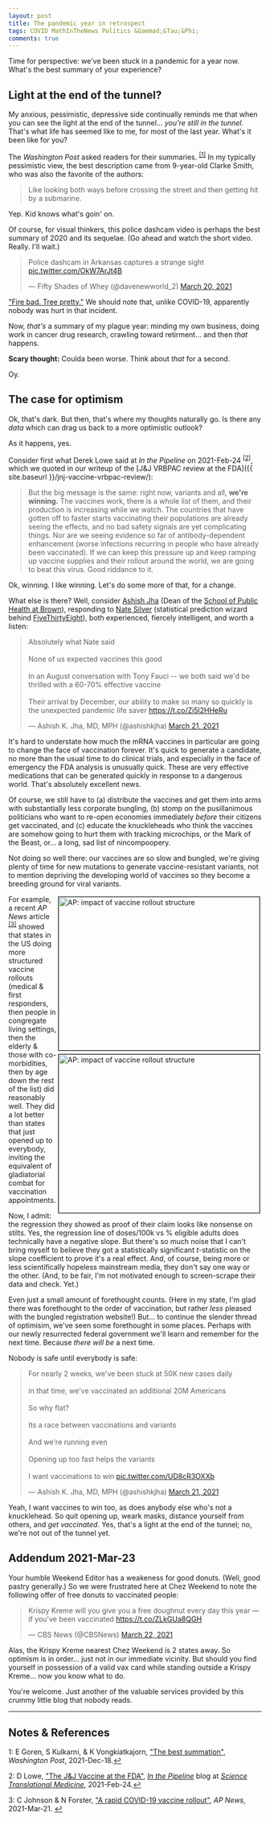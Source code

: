 ```yaml
---
layout: post
title: The pandemic year in retrospect
tags: COVID MathInTheNews Politics &Gammad;&Tau;&Phi;
comments: true
---
```


Time for perspective: we've been stuck in a pandemic for a year now.  What's the best
summary of your experience?  

## Light at the end of the tunnel?  

My anxious, pessimistic, depressive side continually reminds me that when you can see the light at
the end of the tunnel&hellip; _you're still in the tunnel._  That's what life has seemed
like to me, for most of the last year.  What's it been like for you?

The _Washington Post_ asked readers for their summaries. <sup id="fn1a">[[1]](#fn1)</sup>
In my typically pessimistic view, the best description came from 9-year-old Clarke Smith,
who was also the favorite of the authors:  

> Like looking both ways before crossing the street and then getting hit by a submarine.  

Yep.  Kid knows what's goin' on.  

Of course, for visual thinkers, this police dashcam video is perhaps the best summary of
2020 and its sequelae.  (Go ahead and watch the short video.  Really.  I'll wait.)  

<blockquote class="twitter-tweet">
  <p lang="en" dir="ltr">
    Police dashcam in Arkansas captures a strange sight 
    <a href="https://t.co/OkW7ArJt4B">pic.twitter.com/OkW7ArJt4B</a>
  </p>
  &mdash; Fifty Shades of Whey (@davenewworld_2) <a href="https://twitter.com/davenewworld_2/status/1373415649947611136?ref_src=twsrc%5Etfw">March 20, 2021</a>
</blockquote> 
<script async src="https://platform.twitter.com/widgets.js"></script>

["Fire bad.  Tree pretty."](https://www.youtube.com/watch?v=769qie9npes)  We should note
that, unlike COVID-19,  apparently nobody was hurt in that incident.  

Now, _that's_ a summary of my plague year: minding my own business, doing work in
cancer drug research, crawling toward retirment&hellip; and then _that_ happens.  

__Scary thought:__ Coulda been worse.  Think about _that_ for a second.  

Oy.  

## The case for optimism  

Ok, that's dark.  But then, that's where my thoughts naturally go.  Is there any _data_
which can drag us back to a more optimistic outlook?  

As it happens, yes.  

Consider first what Derek Lowe said at _In the Pipeline_ on 
2021-Feb-24 <sup id="fn2a">[[2]](#fn2)</sup>, which we quoted in our writeup of the
[J&amp;J VRBPAC review at the FDA]({{ site.baseurl }}/jnj-vaccine-vrbpac-review/):  
> But the big message is the same: right now, variants and all, __we're winning.__ The
> vaccines work, there is a whole list of them, and their production is increasing while
> we watch. The countries that have gotten off to faster starts vaccinating their
> populations are already seeing the effects, and no bad safety signals are yet
> complicating things. Nor are we seeing evidence so far of antibody-dependent enhancement
> (worse infections recurring in people who have already been vaccinated). If we can keep
> this pressure up and keep ramping up vaccine supplies and their rollout around the
> world, we are going to beat this virus. Good riddance to it.  

Ok, winning.  I like winning.  Let's do some more of that, for a change.  

What else is there?  Well, consider [Ashish Jha](https://en.wikipedia.org/wiki/Ashish_Jha) 
(Dean of the [School of Public Health at Brown](https://www.brown.edu/academics/public-health/)), 
responding to 
[Nate Silver](https://en.wikipedia.org/wiki/Nate_Silver) (statistical prediction wizard behind 
[FiveThirtyEight](https://fivethirtyeight.com/)), both experienced, fiercely intelligent,
and worth a listen:  


<blockquote class="twitter-tweet">
  <p lang="en" dir="ltr">
    Absolutely what Nate said<br><br>
	None of us expected vaccines this good<br><br>
	In an August conversation with Tony Fauci -- we both said we&#39;d be thrilled with a 60-70%
	effective vaccine<br><br>
    Their arrival by December, our ability to make so many so
	quickly is the unexpected pandemic life saver <a href="https://t.co/Zi5l2HHeRu">https://t.co/Zi5l2HHeRu</a> 
  </p>
  &mdash; Ashish K. Jha, MD, MPH (@ashishkjha) <a href="https://twitter.com/ashishkjha/status/1373457628215525377?ref_src=twsrc%5Etfw">March 21, 2021</a>
</blockquote> 
<script async src="https://platform.twitter.com/widgets.js"></script>

It's hard to understate how much the mRNA vaccines in particular are going to change the
face of vaccination forever.  It's quick to generate a candidate, no more than the usual
time to do clinical trials, and especially in the face of emergency the FDA analysis is
unusually quick.  These are very effective medications that can be generated quickly in
response to a dangerous world.  That's absolutely excellent news.  

Of course, we still have to (a) distribute the vaccines and get them into arms with
substantially less corporate bungling, (b) stomp on the pusillanimous politicians who want
to re-open economies immediately _before_ their citizens get vaccinated, and (c) educate
the knuckleheads who think the vaccines are somehow going to hurt them with tracking
microchips, or the Mark of the Beast, or&hellip; a long, sad list of nincompoopery.  

Not doing so well there: our vaccines are so slow and bungled, we're giving plenty of time
for new mutations to generate vaccine-resistant variants, not to mention depriving the
developing world of vaccines so they become a breeding ground for viral variants.  

<img src="{{ site.baseurl }}/images/2021-03-22-pandemic-in-retrospect-ap.jpg" width="400" height="305" alt="AP: impact of vaccine rollout structure" title="AP: impact of vaccine rollout structure" style="float: right; margin: 3px 3px 3px 3px; border: 1px solid #000000;">
<img src="{{ site.baseurl }}/images/2021-03-22-pandemic-in-retrospect-ap-regression.jpg" width="400" height="315" alt="AP: impact of vaccine rollout structure" title="AP: impact of vaccine rollout structure" style="float: right; margin: 3px 3px 3px 3px; border: 1px solid #000000;">

For example, a recent _AP News_ article <sup id="fn3a">[[3]](#fn3)</sup> showed that
states in the US doing more structured vaccine rollouts (medical &amp; first responders,
then people in congregate living settings, then the elderly &amp; those with
co-morbidities, then by age down the rest of the list) did reasonably well.  They did a
lot better than states that just opened up to everybody, inviting the equivalent of
gladiatorial combat for vaccination appointments.  

Now, I admit: the regression they showed as proof of their claim looks like nonsense on
stilts.  Yes, the regression line of doses/100k vs % eligible adults does technically have
a negative slope.  But there's so much noise that I can't bring myself to believe they got
a statistically significant $t$-statistic on the slope coefficient to prove it's a real
effect.  And, of course, being more or less scientifically hopeless mainstream media, they
don't say one way or the other.  (And, to be fair, I'm not motivated enough to
screen-scrape their data and check.  Yet.)  

Even just a small amount of forethought counts.  (Here in my state, I'm glad there was
forethought to the order of vaccination, but rather _less_ pleased with the bungled
registration website!)  But&hellip; to continue the slender thread of optimisim, we've
seen some forethought in some places.  Perhaps with our newly resurrected federal
government we'll learn and remember for the next time.  Because _there will be_ a next
time.  

Nobody is safe until everybody is safe:  

<blockquote class="twitter-tweet">
  <p lang="en" dir="ltr">
	For nearly 2 weeks, we&#39;ve been stuck at 50K new cases daily<br><br>
    in that time, we&#39;ve vaccinated an additional 20M Americans<br><br>So why flat?<br><br>
    Its a race between vaccinations and variants<br><br>
    And we&#39;re running even<br><br>
    Opening up too fast helps the variants<br><br>
    I want vaccinations to win <a href="https://t.co/UD8cR3OXXb">pic.twitter.com/UD8cR3OXXb</a>
  </p>
  &mdash; Ashish K. Jha, MD, MPH (@ashishkjha) <a href="https://twitter.com/ashishkjha/status/1373610236221734912?ref_src=twsrc%5Etfw">March 21, 2021</a>
</blockquote>
<script async src="https://platform.twitter.com/widgets.js"></script>

Yeah, I want vaccines to win too, as does anybody else who's not a knucklehead.  So quit
opening up, weark masks, distance yourself from others, and _get vaccinated_.
Yes, that's a light at the end of the tunnel; no, we're not out of the tunnel yet.  


## Addendum 2021-Mar-23  

Your humble Weekend Editor has a weakeness for good donuts.  (Well, good pastry
generally.)  So we were frustrated here at Chez Weekend to note the following offer of
free donuts to vaccinated people:  

<blockquote class="twitter-tweet">
  <p lang="en" dir="ltr">
    Krispy Kreme will you give you a free doughnut every day this year — if you&#39;ve
	been vaccinated <a href="https://t.co/ZLkGUa8QGH">https://t.co/ZLkGUa8QGH</a> 
  </p>
  &mdash; CBS News (@CBSNews) <a href="https://twitter.com/CBSNews/status/1374005427596312580?ref_src=twsrc%5Etfw">March 22, 2021</a>
</blockquote> 
<script async src="https://platform.twitter.com/widgets.js"></script>

Alas, the Krispy Kreme nearest Chez Weekend is 2 states away.  So optimism is in
order&hellip; just not in our immediate vicinity.  But should you find yourself in
possession of a valid vax card while standing outside a Krispy Kreme&hellip; now you know
what to do.

You're welcome.  Just another of the valuable services provided by this crummy
little blog that nobody reads.  

---

## Notes &amp; References  

<!--
<sup id="fn1a">[[1]](#fn1)</sup>
<a id="fn1">1</a>: [↩](#fn1a)  
-->

<a id="fn1">1</a>: E Goren, S Kulkarni, &amp; K Vongkiatkajorn, ["The best summation"](https://www.washingtonpost.com/graphics/2020/lifestyle/2020-in-one-word/), _Washington Post_, 2021-Dec-18.[↩](#fn1a)  

<a id="fn2">2</a>: D Lowe, ["The J&amp;J Vaccine at the FDA"](https://blogs.sciencemag.org/pipeline/archives/2021/02/24/the-jj-vaccine-at-the-fda), [_In the Pipeline_](https://blogs.sciencemag.org/pipeline/) blog at [_Science Translational Medicine_](https://stm.sciencemag.org/), 2021-Feb-24.[↩](#fn2a)  

<a id="fn3">3</a>: C Johnson &amp; N Forster, ["A rapid COVID-19 vaccine rollout"](https://apnews.com/article/rapid-covid-19-vaccine-rollout-backfire-some-states-459febd1a33bf8909bfaa88ce3f43159), _AP News_, 2021-Mar-21. [↩](#fn3a)  
